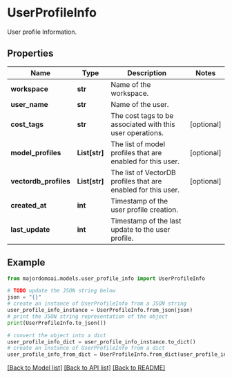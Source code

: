 # UserProfileInfo

User profile Information.

## Properties

Name | Type | Description | Notes
------------ | ------------- | ------------- | -------------
**workspace** | **str** | Name of the workspace. | 
**user_name** | **str** | Name of the user. | 
**cost_tags** | **str** | The cost tags to be associated with this user operations. | [optional] 
**model_profiles** | **List[str]** | The list of model profiles that are enabled for this user. | [optional] 
**vectordb_profiles** | **List[str]** | The list of VectorDB profiles that are enabled for this user. | [optional] 
**created_at** | **int** | Timestamp of the user profile creation. | 
**last_update** | **int** | Timestamp of the last update to the user profile. | 

## Example

```python
from majordomoai.models.user_profile_info import UserProfileInfo

# TODO update the JSON string below
json = "{}"
# create an instance of UserProfileInfo from a JSON string
user_profile_info_instance = UserProfileInfo.from_json(json)
# print the JSON string representation of the object
print(UserProfileInfo.to_json())

# convert the object into a dict
user_profile_info_dict = user_profile_info_instance.to_dict()
# create an instance of UserProfileInfo from a dict
user_profile_info_from_dict = UserProfileInfo.from_dict(user_profile_info_dict)
```
[[Back to Model list]](../README.md#documentation-for-models) [[Back to API list]](../README.md#documentation-for-api-endpoints) [[Back to README]](../README.md)


